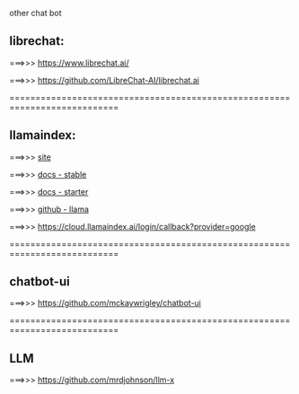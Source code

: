 other chat bot

## librechat:

===>>> https://www.librechat.ai/

===>>> https://github.com/LibreChat-AI/librechat.ai


===========================================================================

## llamaindex:

===>>> [ site ]( https://www.llamaindex.ai/ )

===>>> [ docs - stable ](https://docs.llamaindex.ai/en/stable/)

===>>> [ docs - starter ](https://docs.llamaindex.ai/en/stable/getting_started/starter_example/)

===>>> [ github - llama ](https://github.com/run-llama/llama_index)


===>>> https://cloud.llamaindex.ai/login/callback?provider=google


===========================================================================

## chatbot-ui

===>>> https://github.com/mckaywrigley/chatbot-ui


===========================================================================

## LLM

===>>> https://github.com/mrdjohnson/llm-x



